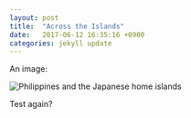 ```yaml
---
layout: post
title:  "Across the Islands"
date:   2017-06-12 16:35:16 +0900
categories: jekyll update
---
```


An image: 

![Philippines and the Japanese home islands](esmgarcia.github.io/personal/assets/map_ph_jp.png)

Test again?
